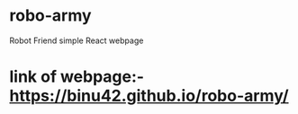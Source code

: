 # robo-army
Robot Friend simple React webpage

# link of webpage:- https://binu42.github.io/robo-army/
